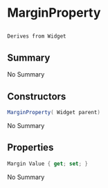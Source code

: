 # MarginProperty

## 
```c#
Derives from Widget
```

## Summary

No Summary
## Constructors

```c#
MarginProperty( Widget parent) 
```
No Summary
## Properties

```c#
Margin Value { get; set; } 
```
No Summary
